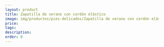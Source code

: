 ```yaml
---
layout: product
title: Zapatilla de verano con cordón elástico
image: img/productos/pies-delicados/Zapatilla de verano con cordón elástico.webp
price: 
tags: 
description: 
order: 0
---
```

